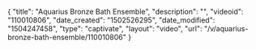 {
    "title": "Aquarius Bronze Bath Ensemble",
    "description": "",
    "videoid": "110010806",
    "date_created": "1502526295",
    "date_modified": "1504247458",
    "type": "captivate",
    "layout": "video",
    "url": "\/v\/aquarius-bronze-bath-ensemble\/110010806"
}
